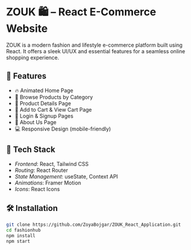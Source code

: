 # ZOUK 🛍 – React E-Commerce Website

ZOUK is a modern fashion and lifestyle e-commerce platform built using React. It offers a sleek UI/UX and essential features for a seamless online shopping experience.

## 🌟 Features

- 🔥 Animated Home Page
- 👗 Browse Products by Category
- 📄 Product Details Page
- 🛒 Add to Cart & View Cart Page
- 🔐 Login & Signup Pages
- 🧾 About Us Page
- 💻 Responsive Design (mobile-friendly)

## 🚀 Tech Stack

- *Frontend*: React, Tailwind CSS 
- *Routing*: React Router
- *State Management*: useState, Context API 
- *Animations*: Framer Motion 
- *Icons*: React Icons 

## 🛠 Installation

```bash
git clone https://github.com/ZoyaBojgar/ZOUK_React_Application.git
cd fashionhub
npm install
npm start
